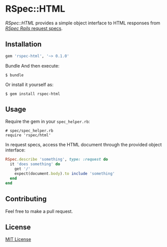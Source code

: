 # RSpec::HTML

_RSpec::HTML_ provides a simple object interface to HTML responses from [_RSpec Rails_ request specs](https://relishapp.com/rspec/rspec-rails/docs/request-specs/request-spec).

## Installation

```ruby
gem 'rspec-html', '~> 0.1.0'
```

Bundle
And then execute:

    $ bundle

Or install it yourself as:

    $ gem install rspec-html

## Usage

Require the gem in your `spec_helper.rb`:

```
# spec/spec_helper.rb
require 'rspec/html'
```

In request specs, access the HTML document through the provided object interface:

```ruby
RSpec.describe 'something', type: :request do
  it 'does something' do
    get '/'
    expect(document.body).to include 'something'
  end
end
```

## Contributing

Feel free to make a pull request.

## License

[MIT License](LICENSE)
